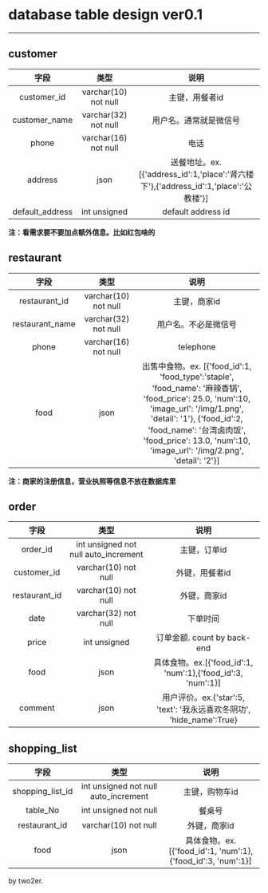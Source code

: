 ﻿# database table design ver0.1

---
## customer
|字段|类型|说明|
|:--:|:--:|:--:|
|customer_id|varchar(10) not null|主键，用餐者id|
|customer_name|varchar(32) not null|用户名。通常就是微信号|
|phone|varchar(16) not null|电话|
|address|json|送餐地址。ex.[{'address_id':1,'place':'肾六楼下'},{'address_id':1,'place':'公教楼'}]|
|default_address|int unsigned|default address id|

**注：看需求要不要加点额外信息。比如红包啥的**

## restaurant
|字段|类型|说明|
|:--:|:--:|:--:|
|restaurant_id|varchar(10) not null|主键，商家id|
|restaurant_name|varchar(32) not null|用户名。不必是微信号|
|phone|varchar(16) not null|telephone|
|food|json|出售中食物。ex. [{'food_id':1, 'food_type':'staple', 'food_name': '麻辣香锅', 'food_price': 25.0, 'num':10, 'image_url': '/img/1.png', 'detail': '1'}, {'food_id':2, 'food_name': '台湾卤肉饭', 'food_price': 13.0, 'num':10, 'image_url': '/img/2.png', 'detail': '2'}]|

**注：商家的注册信息，营业执照等信息不放在数据库里**

## order
|字段|类型|说明|
|:--:|:--:|:--:|
|order_id|int unsigned not null auto_increment|主键，订单id|
|customer_id|varchar(10) not null|外键，用餐者id|
|restaurant_id|varchar(10) not null|外键，商家id|
|date|varchar(32) not null|下单时间|
|price|int unsigned|订单金额. count by back-end|
|food|json|具体食物。ex.[{'food_id':1, 'num':1},{'food_id':3, 'num':1}]|
|comment|json|用户评价。ex.{'star':5, 'text': '我永远喜欢冬阴功', 'hide_name':True}|

## shopping_list
|字段|类型|说明|
|:--:|:--:|:--:|
|shopping_list_id|int unsigned not null auto_increment|主键，购物车id|
|table_No|int unsigned not null|餐桌号|
|restaurant_id|varchar(10) not null|外键，商家id|
|food|json|具体食物。ex.[{'food_id':1, 'num':1},{'food_id':3, 'num':1}]|



by two2er.
